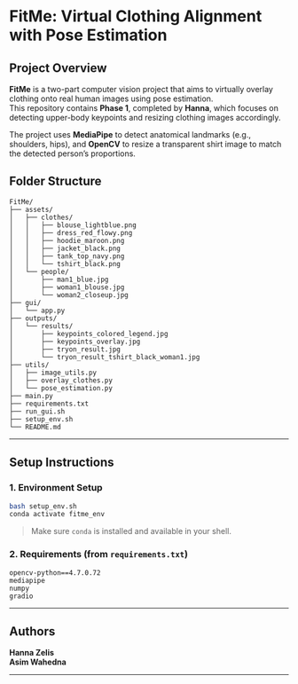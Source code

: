 
# FitMe: Virtual Clothing Alignment with Pose Estimation

## Project Overview

**FitMe** is a two-part computer vision project that aims to virtually overlay clothing onto real human images using pose estimation.  
This repository contains **Phase 1**, completed by **Hanna**, which focuses on detecting upper-body keypoints and resizing clothing images accordingly.

The project uses **MediaPipe** to detect anatomical landmarks (e.g., shoulders, hips), and **OpenCV** to resize a transparent shirt image to match the detected person’s proportions.



## Folder Structure

```
FitMe/
├── assets/
│   ├── clothes/
│   │   ├── blouse_lightblue.png
│   │   ├── dress_red_flowy.png
│   │   ├── hoodie_maroon.png
│   │   ├── jacket_black.png
│   │   ├── tank_top_navy.png
│   │   └── tshirt_black.png
│   └── people/
│       ├── man1_blue.jpg
│       ├── woman1_blouse.jpg
│       └── woman2_closeup.jpg
├── gui/
│   └── app.py
├── outputs/
│   └── results/
│       ├── keypoints_colored_legend.jpg
│       ├── keypoints_overlay.jpg
│       ├── tryon_result.jpg
│       └── tryon_result_tshirt_black_woman1.jpg
├── utils/
│   ├── image_utils.py
│   ├── overlay_clothes.py
│   └── pose_estimation.py
├── main.py
├── requirements.txt
├── run_gui.sh
├── setup_env.sh
└── README.md
```

---

## Setup Instructions

### 1. Environment Setup

```bash
bash setup_env.sh
conda activate fitme_env
```

> Make sure `conda` is installed and available in your shell.

### 2. Requirements (from `requirements.txt`)

```
opencv-python==4.7.0.72
mediapipe
numpy
gradio
```


---

## Authors

**Hanna Zelis**  
**Asim Wahedna**

---

